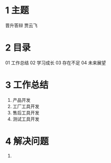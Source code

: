 # 1 主题
晋升答辩
贾云飞

# 2 目录
01 工作总结
02 学习成长
03 存在不足
04 未来展望

# 3 工作总结
1. 产品开发
2. 工厂工具开发
3. 售后工具开发
4. 测试工具开发
# 4 解决问题
1. 



<!--stackedit_data:
eyJoaXN0b3J5IjpbLTE5MDQ5NjIxMTQsMjA4NTc5NzcxMCwxMj
c5ODAzODcwLDEwNzI4MTY4MTddfQ==
-->